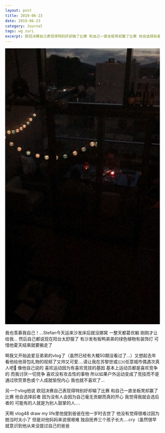 ```yaml
---
layout: post
title: 2019-06-23
date: 2019-06-23
category: Journal
tags: wg zuri
excerpt: 欧冠决赛自己表现得特别好却输了比赛 和自己一直坐板凳却赢了比赛 他会选择前者 因为没有人会因为自己毫无贡献而真的开心 我觉得我就会选后者的 可能有的人就是为别人鼓掌的人…
---
```


  
![](/img/img_9784.jpg)
  
我也羡慕我自己！…Stefan今天运来沙发床后就没挪窝 一整天都葛优躺 刚刚才让给我… 然后自己都说现在阳台太舒服了 有沙发有板鸭弟弟的绿色植物有装饰灯 可惜他夏天结束就要搬走了
  
啊我又开始追爱豆弟弟的vlog了（虽然已经有大概50期没看过了…）又想起去年看他给他哥包礼物的视频了又帅又可爱….请让我在苏黎世或🇨🇭任意城市偶遇次真人吧🙏 像他自己说的 喜欢运动因为有喜欢竞技的基因 基本上运动员都是喜欢竞争的 而我讨厌一切竞争 喜欢没有攻击性的事物 所以如果户外运动变成了竞技而不是通过欣赏景色或个人成就愉悦内心 我也就不喜欢了… 

另一个vlog他说 欧冠决赛自己表现得特别好却输了比赛 和自己一直坐板凳却赢了比赛 他会选择前者 因为没有人会因为自己毫无贡献而真的开心 我觉得我就会选后者的 可能有的人就是为别人鼓掌的人….

天啊 vlog48 draw my life里他提到爸爸在他一岁时去世了 他没有觉得很难过因为她当时太小了 但是对他妈妈来说很艰难 独自抚养三个孩子长大….cry（虽然很早就意识到他从来没提过自己的爸爸